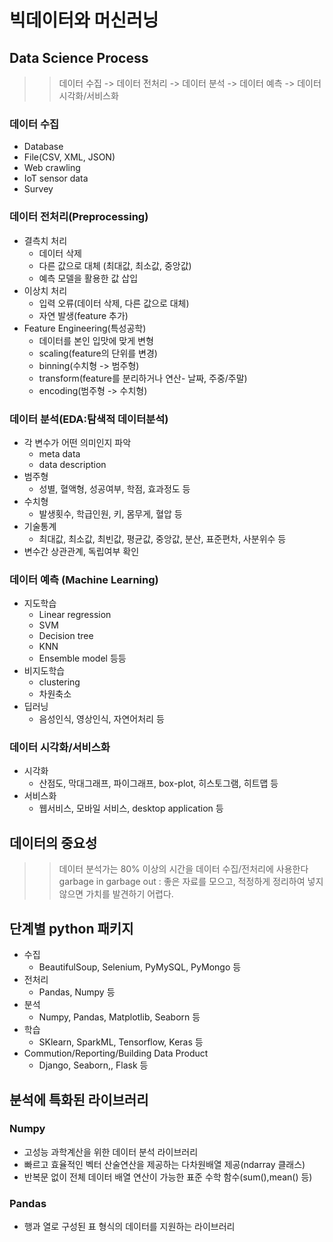 # 빅데이터와 머신러닝

## Data Science Process
>> 데이터 수집 -> 데이터 전처리 -> 데이터 분석 -> 데이터 예측 -> 데이터 시각화/서비스화

### 데이터 수집
- Database
- File(CSV, XML, JSON)
- Web crawling
- IoT sensor data
- Survey

### 데이터 전처리(Preprocessing)
- 결측치 처리
  - 데이터 삭제
  - 다른 값으로 대체 (최대값, 최소값, 중앙값)
  - 예측 모델을 활용한 값 삽입
- 이상치 처리
  - 입력 오류(데이터 삭제, 다른 값으로 대체)
  - 자연 발생(feature 추가)
- Feature Engineering(특성공학)
  - 데이터를 본인 입맛에 맞게 변형
  - scaling(feature의 단위를 변경)
  - binning(수치형 -> 범주형)
  - transform(feature를 분리하거나 연산- 날짜, 주중/주말)
  - encoding(범주형 -> 수치형)

### 데이터 분석(EDA:탐색적 데이터분석)
- 각 변수가 어떤 의미인지 파악
  - meta data
  - data description
- 범주형
  - 성별, 혈액형, 성공여부, 학점, 효과정도 등
- 수치형
  - 발생횟수, 학급인원, 키, 몸무게, 혈압 등
- 기술통계
  - 최대값, 최소값, 최빈값, 평균값, 중앙값, 분산, 표준편차, 사분위수 등
- 변수간 상관관계, 독립여부 확인

### 데이터 예측 (Machine Learning)
- 지도학습
  - Linear regression
  - SVM
  - Decision tree
  - KNN
  - Ensemble model 등등
- 비지도학습
  - clustering
  - 차원축소
- 딥러닝
  - 음성인식, 영상인식, 자연어처리 등

### 데이터 시각화/서비스화
- 시각화
  - 산점도, 막대그래프, 파이그래프, box-plot, 히스토그램, 히트맵 등
- 서비스화
  - 웹서비스, 모바일 서비스, desktop application 등


## 데이터의 중요성
>> 데이터 분석가는 80% 이상의 시간을 데이터 수집/전처리에 사용한다
>> garbage in garbage out : 좋은 자료를 모으고, 적정하게 정리하여 넣지 않으면 가치를 발견하기 어렵다.

## 단계별 python 패키지
- 수집
  - BeautifulSoup, Selenium, PyMySQL, PyMongo 등
- 전처리
  - Pandas, Numpy 등
- 분석
  - Numpy, Pandas, Matplotlib, Seaborn 등
- 학습
  - SKlearn, SparkML, Tensorflow, Keras 등
- Commution/Reporting/Building Data Product
  - Django, Seaborn,, Flask 등

## 분석에 특화된 라이브러리
### Numpy
- 고성능 과학계산을 위한 데이터 분석 라이브러리
- 빠르고 효율적인 벡터 산술연산을 제공하는 다차원배열 제공(ndarray 클래스)
- 반복문 없이 전체 데이터 배열 연산이 가능한 표준 수학 함수(sum(),mean() 등)

### Pandas
- 행과 열로 구성된 표 형식의 데이터를 지원하는 라이브러리